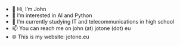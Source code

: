 - 👋 Hi, I’m John
- 👀 I’m interested in AI and Python
- 🌱 I’m currently studying IT and telecommunications in high school
- 📫 You can reach me on john (at) jotone (dot) eu
- 🌐 This is my website: jotone.eu
